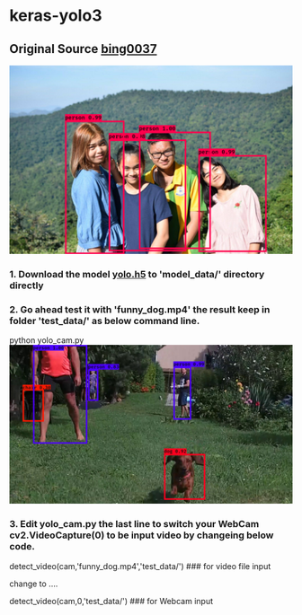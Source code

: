 # keras-yolo3
## Original Source [bing0037](https://github.com/bing0037/keras-yolo3)
![](https://github.com/theerawatramchuen/Keras-Yolo-V3/blob/master/pictures/test_result.png)
### 1. Download the model [yolo.h5](https://drive.google.com/uc?export=download&confirm=8R0l&id=1Dd-uUhhXvosXiIIZM8tiXoZyENJxIY4u) to 'model_data/' directory directly
### 2. Go ahead test it with 'funny_dog.mp4' the result keep in folder 'test_data/' as below command line.
python yolo_cam.py
![](https://github.com/theerawatramchuen/Keras-Yolo-V3/blob/master/test_data/result_66.jpg)
### 3. Edit yolo_cam.py the last line to switch your WebCam cv2.VideoCapture(0) to be input video by changeing below code.
detect_video(cam,'funny_dog.mp4','test_data/') ### for video file input

change to ....

detect_video(cam,0,'test_data/') ### for Webcam input

